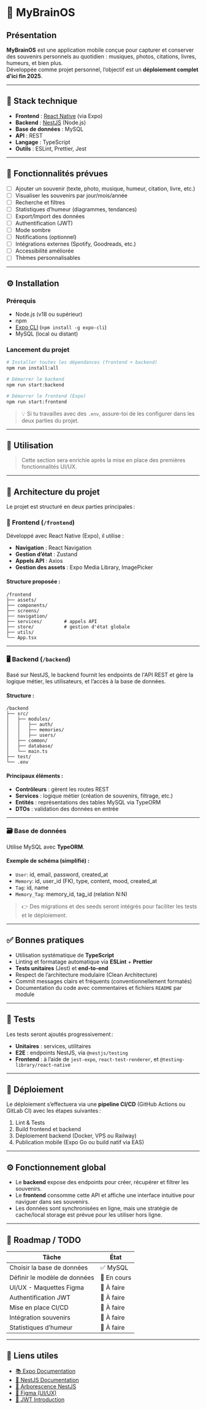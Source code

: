 # 🧠 MyBrainOS

## Présentation

**MyBrainOS** est une application mobile conçue pour capturer et conserver des souvenirs personnels au quotidien : musiques, photos, citations, livres, humeurs, et bien plus.  
Développée comme projet personnel, l’objectif est un **déploiement complet d’ici fin 2025**.

---

## 🚀 Stack technique

- **Frontend** : [React Native](https://reactnative.dev/) (via Expo)
- **Backend** : [NestJS](https://nestjs.com/) (Node.js)
- **Base de données** : MySQL
- **API** : REST
- **Langage** : TypeScript
- **Outils** : ESLint, Prettier, Jest

---

## 🧩 Fonctionnalités prévues

- [ ] Ajouter un souvenir (texte, photo, musique, humeur, citation, livre, etc.)
- [ ] Visualiser les souvenirs par jour/mois/année
- [ ] Recherche et filtres
- [ ] Statistiques d’humeur (diagrammes, tendances)
- [ ] Export/Import des données
- [ ] Authentification (JWT)
- [ ] Mode sombre
- [ ] Notifications (optionnel)
- [ ] Intégrations externes (Spotify, Goodreads, etc.)
- [ ] Accessibilité améliorée
- [ ] Thèmes personnalisables

---

## ⚙️ Installation

### Prérequis

- Node.js (v18 ou supérieur)
- npm
- [Expo CLI](https://docs.expo.dev/get-started/installation/) (`npm install -g expo-cli`)
- MySQL (local ou distant)

### Lancement du projet

```bash
# Installer toutes les dépendances (frontend + backend)
npm run install:all

# Démarrer le backend
npm run start:backend

# Démarrer le frontend (Expo)
npm run start:frontend
```

> 💡 Si tu travailles avec des `.env`, assure-toi de les configurer dans les deux parties du projet.

---

## 📱 Utilisation

> Cette section sera enrichie après la mise en place des premières fonctionnalités UI/UX.

---

## 🧱 Architecture du projet

Le projet est structuré en deux parties principales :

### 📲 Frontend (`/frontend`)

Développé avec React Native (Expo), il utilise :

- **Navigation** : React Navigation
- **Gestion d’état** : Zustand
- **Appels API** : Axios
- **Gestion des assets** : Expo Media Library, ImagePicker

#### Structure proposée :

```
/frontend
├── assets/
├── components/
├── screens/
├── navigation/
├── services/        # appels API
├── store/           # gestion d'état globale
├── utils/
└── App.tsx
```

---

### 🖥️ Backend (`/backend`)

Basé sur NestJS, le backend fournit les endpoints de l'API REST et gère la logique métier, les utilisateurs, et l’accès à la base de données.

#### Structure :

```
/backend
├── src/
│   ├── modules/
│   │   ├── auth/
│   │   ├── memories/
│   │   ├── users/
│   ├── common/
│   ├── database/
│   └── main.ts
├── test/
└── .env
```

#### Principaux éléments :

- **Contrôleurs** : gèrent les routes REST
- **Services** : logique métier (création de souvenirs, filtrage, etc.)
- **Entités** : représentations des tables MySQL via TypeORM
- **DTOs** : validation des données en entrée

---

### 🗃️ Base de données

Utilise MySQL avec **TypeORM**.

#### Exemple de schéma (simplifié) :

- `User`: id, email, password, created_at
- `Memory`: id, user_id (FK), type, content, mood, created_at
- `Tag`: id, name
- `Memory_Tag`: memory_id, tag_id (relation N:N)

> 👉 Des migrations et des seeds seront intégrés pour faciliter les tests et le déploiement.

---

## ✅ Bonnes pratiques

- Utilisation systématique de **TypeScript**
- Linting et formatage automatique via **ESLint** + **Prettier**
- **Tests unitaires** (Jest) et **end-to-end**
- Respect de l’architecture modulaire (Clean Architecture)
- Commit messages clairs et fréquents (conventionnellement formatés)
- Documentation du code avec commentaires et fichiers `README` par module

---

## 🧪 Tests

Les tests seront ajoutés progressivement :

- **Unitaires** : services, utilitaires
- **E2E** : endpoints NestJS, via `@nestjs/testing`
- **Frontend** : à l’aide de `jest-expo`, `react-test-renderer`, et `@testing-library/react-native`

---

## 🚀 Déploiement

Le déploiement s’effectuera via une **pipeline CI/CD** (GitHub Actions ou GitLab CI) avec les étapes suivantes :

1. Lint & Tests
2. Build frontend et backend
3. Déploiement backend (Docker, VPS ou Railway)
4. Publication mobile (Expo Go ou build natif via EAS)

---

## ⚙️ Fonctionnement global

- Le **backend** expose des endpoints pour créer, récupérer et filtrer les souvenirs.
- Le **frontend** consomme cette API et affiche une interface intuitive pour naviguer dans ses souvenirs.
- Les données sont synchronisées en ligne, mais une stratégie de cache/local storage est prévue pour les utiliser hors ligne.

---

## 📅 Roadmap / TODO

| Tâche                        | État        |
| ---------------------------- | ----------- |
| Choisir la base de données   | ✅ MySQL    |
| Définir le modèle de données | 🔄 En cours |
| UI/UX - Maquettes Figma      | 🔲 À faire  |
| Authentification JWT         | 🔲 À faire  |
| Mise en place CI/CD          | 🔲 À faire  |
| Intégration souvenirs        | 🔲 À faire  |
| Statistiques d’humeur        | 🔲 À faire  |

---

## 🔗 Liens utiles

- [📚 Expo Documentation](https://docs.expo.dev/)
- [📘 NestJS Documentation](https://docs.nestjs.com/)
- [📘 Arborescence NestJS](https://chatgpt.com/s/t_6865080c89788191a6b92dac254cf2aa)
- [🎨 Figma (UI/UX)](https://www.figma.com/)
- [🔐 JWT Introduction](https://jwt.io/introduction/)
